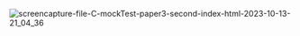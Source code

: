 

![screencapture-file-C-mockTest-paper3-second-index-html-2023-10-13-21_04_36](https://github.com/KomalR2003/Food_Book_Table/assets/138985585/761bea3d-9cea-471e-85cd-45e654811b86)

